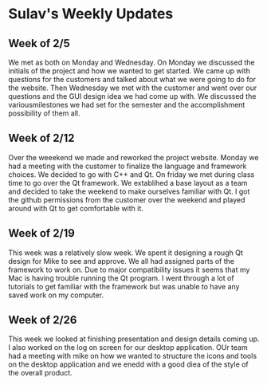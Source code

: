# Sulav's Weekly Updates

## Week of 2/5
We met as both on Monday and Wednesday. On Monday we discussed the initials of the project and how we wanted to get started. We came up with questions for the customers and talked about what we were going to do for the website. Then Wednesday we met with the customer and went over our questions and the GUI design idea we had come up with. We discussed the variousmilestones we had set for the semester and the accomplishment possibility of them all.


## Week of 2/12
Over the weeekend we made and reworked the project website. Monday we had a meeting with the customer to finalize the language and framework choices. We decided to go with C++ and Qt. On friday we met during class time to go over the Qt framework. We extablihed a base layout as a team and decided to take the weekend to make ourselves familiar with Qt. I got the github permissions from the customer over the weekend and played around with Qt to get comfortable with it.

## Week of 2/19
This week was a relatively slow week. We spent it designing a rough Qt design for Mike to see and approve. We all had assigned parts of the framework to work on. Due to major compatibility issues it seems that my Mac is having trouble running the Qt program. I went through a lot of tutorials to get familiar with the framework but was unable to have any saved work on my computer.

## Week of 2/26
This week we looked at finishing presentation and design details coming up. I also worked on the log on screen for our desktop application. OUr team had a meeting with mike on how we wanted to structure the icons and tools on the desktop application and we enedd with a good diea of the style of the overall product.
